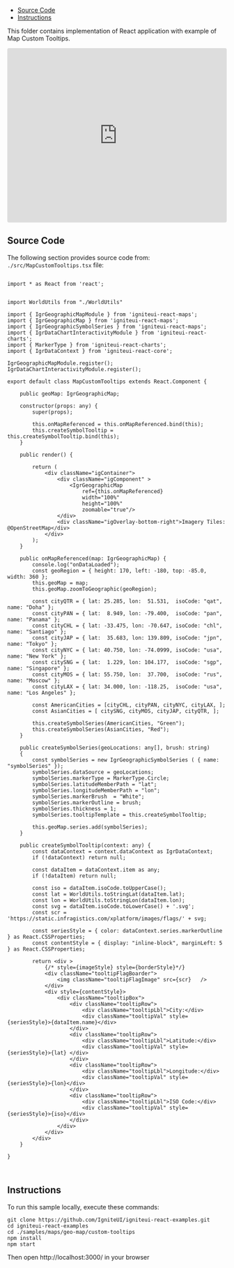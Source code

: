 <!-- NOTE: do not change this file because it will be auto re-generated from template file: -->
<!-- https://github.com/IgniteUI/igniteui-react-examples/tree/master/sample-template-files/ReadMe.md -->

<!-- ## Table of Contents -->
<!-- - [Sample Preview](#Sample-Preview) -->
- [Source Code](#Source-Code)
- [Instructions](#Instructions)

This folder contains implementation of React application with example of Map Custom Tooltips.
<!-- in the Geo Map component -->
<!-- [Geo Map](https://infragistics.com/Reactsite/components/geo-map.html) -->

<html lang="en" xmlns="http://www.w3.org/1999/xhtml">
    <body>
        <!-- <a target="_blank" href="https://codesandbox.io/s/github/IgniteUI/igniteui-react-examples/tree/master/samples/maps/geo-map/custom-tooltips?fontsize=14&hidenavigation=1&theme=dark&view=preview&file=/src/MapCustomTooltips.tsx" rel="noopener noreferrer">
            <img height="40px" style="border-radius: 0.5rem" alt="Edit on CodeSandbox" src="https://static.infragistics.com/xplatform/images/sandbox/edit.png"/>
        </a> -->
        <!-- <a target="_blank"
href="https://codesandbox.io/s/github/IgniteUI/igniteui-react-examples/tree/master/samples/maps/geo-map/binding-csv-points?fontsize=14&hidenavigation=1&theme=dark&view=preview">
            <img alt="Edit Sample" src="https://codesandbox.io/static/img/play-codesandbox.svg"/>
        </a> -->
        <!-- <a target="_blank" style="margin-left: 0.5rem"
href="https://codesandbox.io/embed/github/IgniteUI/igniteui-react-examples/tree/master/samples/maps/geo-map/custom-tooltips?fontsize=14&hidenavigation=1&theme=dark&view=preview&file=/src/MapCustomTooltips.tsx">
            <img height="40px" style="border-radius: 5px" alt="View on CodeSandbox" src="https://static.infragistics.com/xplatform/images/sandbox/view.png"/>
        </a> -->
        <!-- <a target="_blank"
href="https://codesandbox.io/embed/github/IgniteUI/igniteui-react-examples/tree/master/samples/maps/geo-map/binding-csv-points?fontsize=14&hidenavigation=1&theme=dark&view=preview">
            <img alt="View on CodeSandbox" src="https://static.infragistics.com/xplatform/images/sandbox/view.png"/>
        </a>
https://codesandbox.io/embed/react-treemap-overview-rtb45
https://codesandbox.io/static/img/play-codesandbox.svg
https://codesandbox.io/embed/react-treemap-overview-rtb45?view=browser -->
    </body>
</html>

<!-- ## Sample Preview -->

<iframe
  src="https://codesandbox.io/embed/github/IgniteUI/igniteui-react-examples/tree/master/samples/maps/geo-map/custom-tooltips?fontsize=14&hidenavigation=1&theme=dark&view=preview&file=/src/MapCustomTooltips.tsx"
  style="width:100%; height:400px; border:0; border-radius: 4px; overflow:hidden;"
  allow="accelerometer; ambient-light-sensor; camera; encrypted-media; geolocation; gyroscope; hid; microphone; midi; payment; usb; vr"
  sandbox="allow-forms allow-modals allow-popups allow-presentation allow-same-origin allow-scripts"
></iframe>

## Source Code

The following section provides source code from:
`./src/MapCustomTooltips.tsx` file:

```tsx

import * as React from 'react';


import WorldUtils from "./WorldUtils"

import { IgrGeographicMapModule } from 'igniteui-react-maps';
import { IgrGeographicMap } from 'igniteui-react-maps';
import { IgrGeographicSymbolSeries } from 'igniteui-react-maps';
import { IgrDataChartInteractivityModule } from 'igniteui-react-charts';
import { MarkerType } from 'igniteui-react-charts';
import { IgrDataContext } from 'igniteui-react-core';

IgrGeographicMapModule.register();
IgrDataChartInteractivityModule.register();

export default class MapCustomTooltips extends React.Component {

    public geoMap: IgrGeographicMap;

    constructor(props: any) {
        super(props);

        this.onMapReferenced = this.onMapReferenced.bind(this);
        this.createSymbolTooltip = this.createSymbolTooltip.bind(this);
    }

    public render() {

        return (
            <div className="igContainer">
                <div className="igComponent" >
                    <IgrGeographicMap
                        ref={this.onMapReferenced}
                        width="100%"
                        height="100%"
                        zoomable="true"/>
                </div>
                <div className="igOverlay-bottom-right">Imagery Tiles: @OpenStreetMap</div>
            </div>
        );
    }

    public onMapReferenced(map: IgrGeographicMap) {
        console.log("onDataLoaded");
        const geoRegion = { height: 170, left: -180, top: -85.0, width: 360 };
        this.geoMap = map;
        this.geoMap.zoomToGeographic(geoRegion);

        const cityQTR = { lat: 25.285, lon:  51.531,  isoCode: "qat", name: "Doha" };
        const cityPAN = { lat:  8.949, lon: -79.400,  isoCode: "pan", name: "Panama" };
        const cityCHL = { lat: -33.475, lon: -70.647, isoCode: "chl", name: "Santiago" };
        const cityJAP = { lat:  35.683, lon: 139.809, isoCode: "jpn", name: "Tokyo" };
        const cityNYC = { lat: 40.750, lon: -74.0999, isoCode: "usa", name: "New York" };
        const citySNG = { lat:  1.229, lon: 104.177,  isoCode: "sgp", name: "Singapore" };
        const cityMOS = { lat: 55.750, lon:  37.700,  isoCode: "rus", name: "Moscow" };
        const cityLAX = { lat: 34.000, lon: -118.25,  isoCode: "usa", name: "Los Angeles" };

        const AmericanCities = [cityCHL, cityPAN, cityNYC, cityLAX, ];
        const AsianCities = [ citySNG, cityMOS, cityJAP, cityQTR, ];

        this.createSymbolSeries(AmericanCities, "Green");
        this.createSymbolSeries(AsianCities, "Red");
    }

    public createSymbolSeries(geoLocations: any[], brush: string)
    {
        const symbolSeries = new IgrGeographicSymbolSeries ( { name: "symbolSeries" });
        symbolSeries.dataSource = geoLocations;
        symbolSeries.markerType = MarkerType.Circle;
        symbolSeries.latitudeMemberPath = "lat";
        symbolSeries.longitudeMemberPath = "lon";
        symbolSeries.markerBrush  = "White";
        symbolSeries.markerOutline = brush;
        symbolSeries.thickness = 1;
        symbolSeries.tooltipTemplate = this.createSymbolTooltip;

        this.geoMap.series.add(symbolSeries);
    }

    public createSymbolTooltip(context: any) {
        const dataContext = context.dataContext as IgrDataContext;
        if (!dataContext) return null;

        const dataItem = dataContext.item as any;
        if (!dataItem) return null;

        const iso = dataItem.isoCode.toUpperCase();
        const lat = WorldUtils.toStringLat(dataItem.lat);
        const lon = WorldUtils.toStringLon(dataItem.lon);
        const svg = dataItem.isoCode.toLowerCase() + '.svg';
        const scr = 'https://static.infragistics.com/xplatform/images/flags/' + svg;

        const seriesStyle = { color: dataContext.series.markerOutline } as React.CSSProperties;
        const contentStyle = { display: "inline-block", marginLeft: 5 } as React.CSSProperties;

        return <div >
            {/* style={imageStyle} style={borderStyle}*/}
            <div className="tooltipFlagBoarder">
                <img className="tooltipFlagImage" src={scr}   />
            </div>
            <div style={contentStyle}>
                <div className="tooltipBox">
                    <div className="tooltipRow">
                        <div className="tooltipLbl">City:</div>
                        <div className="tooltipVal" style={seriesStyle}>{dataItem.name}</div>
                    </div>
                    <div className="tooltipRow">
                        <div className="tooltipLbl">Latitude:</div>
                        <div className="tooltipVal" style={seriesStyle}>{lat} </div>
                    </div>
                    <div className="tooltipRow">
                        <div className="tooltipLbl">Longitude:</div>
                        <div className="tooltipVal" style={seriesStyle}>{lon}</div>
                    </div>
                    <div className="tooltipRow">
                        <div className="tooltipLbl">ISO Code:</div>
                        <div className="tooltipVal" style={seriesStyle}>{iso}</div>
                    </div>
                </div>
            </div>
        </div>
    }

}



```

## Instructions
To run this sample locally, execute these commands:

```
git clone https://github.com/IgniteUI/igniteui-react-examples.git
cd igniteui-react-examples
cd ./samples/maps/geo-map/custom-tooltips
npm install
npm start

```

Then open http://localhost:3000/ in your browser

